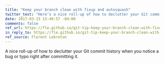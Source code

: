 ```yaml
---
title: "Keep your branch clean with fixup and autosquash"
twitter_text: "Here’s a nice roll-up of how to declutter your Git commit history when  you notice a bug or typo right after committing it"
date: 2017-03-15 15:49:57 -04:00
comments: false
ref_url: https://fle.github.io/git-tip-keep-your-branch-clean-with-fixup-and-autosquash.html
in_reply_to: https://fle.github.io/git-tip-keep-your-branch-clean-with-fixup-and-autosquash.html
ref_source: Florent Lebreton
---
```


A nice roll-up of how to declutter your Git commit history when  you notice a bug or typo right after committing it.
